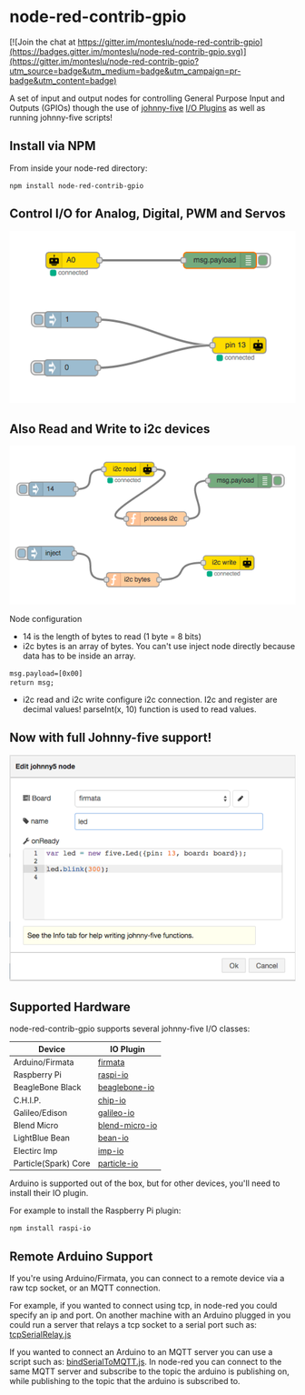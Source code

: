 node-red-contrib-gpio
========================

[![Join the chat at https://gitter.im/monteslu/node-red-contrib-gpio](https://badges.gitter.im/monteslu/node-red-contrib-gpio.svg)](https://gitter.im/monteslu/node-red-contrib-gpio?utm_source=badge&utm_medium=badge&utm_campaign=pr-badge&utm_content=badge)

A set of input and output nodes for controlling General Purpose Input and Outputs (GPIOs) though the use of [johnny-five](https://github.com/rwaldron/johnny-five) [I/O Plugins](https://github.com/rwaldron/johnny-five/wiki/IO-Plugins) as well as running johnny-five scripts!

## Install via NPM

From inside your node-red directory:
```
npm install node-red-contrib-gpio
```

## Control I/O for Analog, Digital, PWM and Servos

![input output](in_out.png)

## Also Read and Write to i2c devices
![i2c](i2c.png)

Node configuration
* 14 is the length of bytes to read (1 byte = 8 bits)
* i2c bytes is an array of bytes. You can't use inject node directly because data has to be inside an array.
```
msg.payload=[0x00]
return msg;
```
* i2c read and i2c write configure i2c connection. I2c and register are decimal values! parseInt(x, 10) function is used to read values.

## Now with full Johnny-five support!

![j5node](j5node.png)

## Supported Hardware

node-red-contrib-gpio supports several johnny-five I/O classes:

| Device | IO Plugin |
|----------|-------------|
|Arduino/Firmata|[firmata](https://github.com/jgautier/firmata)|
|Raspberry Pi|[raspi-io](https://github.com/bryan-m-hughes/raspi-io)|
|BeagleBone Black|[beaglebone-io](https://github.com/julianduque/beaglebone-io)|
|C.H.I.P.|[chip-io](https://github.com/sandeepmistry/node-chip-io)|
|Galileo/Edison|[galileo-io](https://github.com/rwaldron/galileo-io/)|
|Blend Micro|[blend-micro-io](https://github.com/noopkat/blend-micro-io)|
|LightBlue Bean|[bean-io](https://github.com/monteslu/bean-io/)|
|Electirc Imp|[imp-io](https://github.com/rwaldron/imp-io/)|
|Particle(Spark) Core|[particle-io](https://github.com/rwaldron/particle-io/)|


Arduino is supported out of the box, but for other devices, you'll need to install their IO plugin.

For example to install the Raspberry Pi plugin:

```
npm install raspi-io
```


## Remote Arduino Support

If you're using Arduino/Firmata, you can connect to a remote device via a raw tcp socket, or an MQTT connection.

For example, if you wanted to connect using tcp, in node-red you could specify an ip and port.  On another machine with an Arduino plugged in you could run a server that relays a tcp socket to a serial port such as: [tcpSerialRelay.js](https://gist.github.com/monteslu/b5ad4c46c9b6b78f7aea)

If you wanted to connect an Arduino to an MQTT server you can use a script such as: [bindSerialToMQTT.js](https://gist.github.com/monteslu/64372bcdff6f56458ec6).  In node-red you can connect to the same MQTT server and subscribe to the topic the arduino is publishing on, while publishing to the topic that the arduino is subscribed to.





